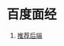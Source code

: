 # 百度面经
1. [推荐后端](https://github.com/wenjunBZ/RushForOffer/blob/master/Baidu/推荐后端_c%2B%2B_mionger.md)
